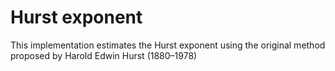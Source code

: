 # Hurst exponent

This implementation estimates the Hurst exponent using the original method proposed
by Harold Edwin Hurst (1880–1978)